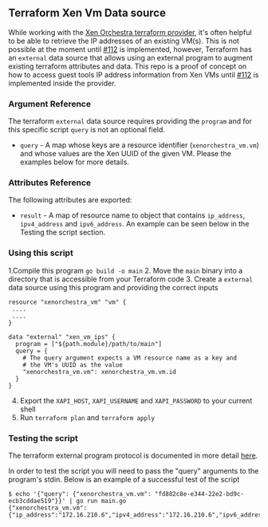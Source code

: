 ## Terraform Xen Vm Data source

While working with the [Xen Orchestra terraform provider](), it's often helpful to be able to retrieve the IP addresses of an existing VM(s). This is not possible at the moment until [#112](https://github.com/terra-farm/terraform-provider-xenorchestra/issues/112) is implemented, however, Terraform has an `external` data source that allows using an external program to augment existing terraform attributes and data. This repo is a proof of concept on how to access guest tools IP address information from Xen VMs until [#112](https://github.com/terra-farm/terraform-provider-xenorchestra/issues/112) is implemented inside the provider.

### Argument Reference
The terraform `external` data source requires providing the `program` and for this specific script `query` is not an optional field.

- `query` - A map whose keys are a resource identifier (`xenorchestra_vm.vm`) and whose values are the Xen UUID of the given VM. Please the examples below for more details.

### Attributes Reference
The following attributes are exported:
- `result` - A map of resource name to object that contains `ip_address`, `ipv4_address` and `ipv6_address`. An example can be seen below in the Testing the script section.

### Using this script
1.Compile this program `go build -o main`
2. Move the `main` binary into a directory that is accessible from your Terraform code
3. Create a `external` data source using this program and providing the correct inputs

```
resource "xenorchestra_vm" "vm" {
 ....
 ....
}

data "external" "xen_vm_ips" {
  program = ["${path.module}/path/to/main"]
  query = {
    # The query argument expects a VM resource name as a key and
    # the VM's UUID as the value
    "xenorchestra_vm.vm": xenorchestra_vm.vm.id
  }
}
```
4. Export the `XAPI_HOST`, `XAPI_USERNAME` and `XAPI_PASSWORD` to your current shell
5. Run `terraform plan` and `terraform apply`


### Testing the script

The terraform external program protocol is documented in more detail [here](https://registry.terraform.io/providers/hashicorp/external/latest/docs/data-sources/data_source#external-program-protocol).

In order to test the script you will need to pass the "query" arguments to the program's stdin. Below is an example of a successful test of the script

```
$ echo '{"query": {"xenorchestra_vm.vm": "fd882c8e-e344-22e2-bd9c-ecb3cddae519"}}' | go run main.go
{"xenorchestra_vm.vm":{"ip_address":"172.16.210.6","ipv4_address":"172.16.210.6","ipv6_address":"2a01:240:ab08:4:1c07:34ff:fee2:a5d1"}}

```

